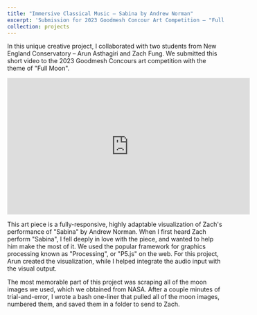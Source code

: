 ```yaml
---
title: "Immersive Classical Music – Sabina by Andrew Norman"
excerpt: 'Submission for 2023 Goodmesh Concour Art Competition – "Full Moon"<br/><img src='/images/projects/full_moon.png'>'
collection: projects
---
```


In this unique creative project, I collaborated with two students from New England Conservatory – Arun Asthagiri and Zach Fung.
We submitted this short video to the 2023 Goodmesh Concours art competition with the theme of "Full Moon".

<iframe width="560" height="315" src="https://www.youtube.com/embed/kSAJFQZPEN4?si=8-iPxbIYPoHeTfbS&amp;start=115" title="YouTube video player" frameborder="0" allow="accelerometer; autoplay; clipboard-write; encrypted-media; gyroscope; picture-in-picture; web-share" allowfullscreen></iframe>

This art piece is a fully-responsive, highly adaptable visualization of Zach's performance of "Sabina" by Andrew Norman.
When I first heard Zach perform "Sabina", I fell deeply in love with the piece, and wanted to help him make the most of it.
We used the popular framework for graphics processing known as "Processing", or "P5.js" on the web.
For this project, Arun created the visualization, while I helped integrate the audio input with the visual output.

The most memorable part of this project was scraping all of the moon images we used, which we obtained from NASA.
After a couple minutes of trial-and-error, I wrote a bash one-liner that pulled all of the moon images, numbered them, and saved them in a folder to send to Zach.
